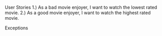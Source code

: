 User Stories
  1.) As a bad movie enjoyer, I want to watch the lowest rated movie.
  2.) As a good movie enjoyer, I want to watch the highest rated movie.

Exceptions

